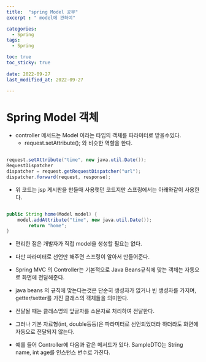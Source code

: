 ```yaml
---
title:  "spring Model 공부"
excerpt : " model에 관하여"

categories:
  - Spring
tags:
  - Spring

toc: true
toc_sticky: true
 
date: 2022-09-27
last_modified_at: 2022-09-27

--- 
```



# Spring Model 객체

- controller 메서드는 Model 이라는 타입의 객체를 파라미터로 받을수있다.
    -   request.setAttribute(); 와 비슷한 역할을 한다.

```java

request.setAttribute("time", new java.util.Date());
RequestDispatcher 
dispatcher = request.getRequestDispatcher("url");
dispatcher.forward(request, response);

```

- 위 코드는 jsp 게시판을 만들때 사용햇던 코드지만 스프링에서는 아래와같이 사용한다.

```java

public String home(Model model) {
	model.addAttribute("time", new java.util.Date());
    	return "home";
}

```

- 편리한 점은 개발자가 직접 model을 생성할 필요는 없다. 
- 다만 파라미터로 선언만 해주면 스프링이 알아서 만들어준다.
- Spring MVC 의 Controller는 기본적으로 Java Beans규칙에 맞는 객체는 자동으로 화면에 전달해준다.
- java beans 의 규칙에 맞는다는것은 단순히 생성자가 없거나 빈 생성자를 가지며, getter/setter를 가진 클래스의 객체들을 의미한다.
- 전달될 때는 클래스명의 앞글자를 소문자로 처리하여 전달한다.
- 그러나 기본 자료형(int, double등등)은 파라미터로 선언되었더라 하더라도 화면에 자동으로 전달되지 않는다.

- 예를 들어 Controller에 다음과 같은 메서드가 있다. SampleDTO는 String name, int age를 인스턴스 변수로 가진다.

